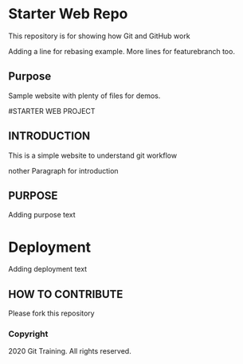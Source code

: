 # Starter Web Repo

This repository is for showing how Git and GitHub work

Adding a line for rebasing example. More lines for featurebranch too.

## Purpose

Sample website with plenty of files for demos.

#STARTER WEB PROJECT

## INTRODUCTION
This is a simple website to understand git workflow

nother Paragraph for introduction 
## PURPOSE
Adding purpose text

# Deployment
Adding deployment text

## HOW TO CONTRIBUTE
Please fork this repository


### Copyright
2020 Git Training. All rights reserved.
